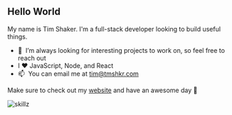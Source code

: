 ## Hello World

My name is Tim Shaker. I'm a full-stack developer looking to build useful things.

* 💼 &nbsp;I’m always looking for interesting projects to work on, so feel free to reach out
* I ❤️ JavaScript, Node, and React
* 📫 &nbsp;You can email me at tim@tmshkr.com

Make sure to check out my [website](https://www.tmshkr.com) and have an awesome day 🖖

![skillz](https://cr-skills-chart-widget.azurewebsites.net/api/api?username=tmshkr)
